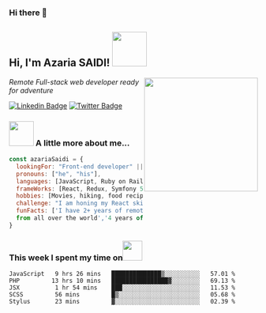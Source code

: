 ### Hi there 👋

<!--
**azy64/azy64** is a ✨ _special_ ✨ repository because its `README.md` (this file) appears on your GitHub profile.

Here are some ideas to get you started:

- 🔭 I’m currently working on ...
- 🌱 I’m currently learning ...
- 👯 I’m looking to collaborate on ...
- 🤔 I’m looking for help with ...
- 💬 Ask me about ...
- 📫 How to reach me: ...
- 😄 Pronouns: ...
- ⚡ Fun fact: ...
-->


<h2> Hi, I'm Azaria SAIDI! <img src="https://media.giphy.com/media/3ohhwx480vzXoISaTS/giphy.gif" width="70"></h2>
<img align='right' src="https://media.giphy.com/media/l1J9wQIaj0He3bTSU/giphy.gif" width="230">
<p><em>Remote Full-stack web developer ready for adventure</em><!--<img src="https://media.giphy.com/media/wgHY9nSrlTMt2/giphy-downsized-large.gif" width="50" style="float:left"></p>-->

[![Linkedin Badge](https://img.shields.io/badge/-Azaria%20Saidi-blue?style=flat-square&logo=Linkedin&logoColor=white&link=https://www.linkedin.com/in/azaria-saidi-524780112/)](https://www.linkedin.com/in/azaria-saidi-524780112/)
[![Twitter Badge](https://img.shields.io/badge/-@mr_azaria_-1ca0f1?style=flat-square&labelColor=1ca0f1&logo=twitter&logoColor=white&link=https://twitter.com/azy_saidi)](https://twitter.com/azy_saidi)
<!--[![ThePracticalDev Badge](https://img.shields.io/badge/-misselliev-0A0A0A?style=flat-square&labelColor=black&logo=dev.to&link=https://dev.to/misselliev)](https://dev.to/misselliev)-->

### <img src="https://media.giphy.com/media/3ohhwEVKBOZd7bCQ7u/giphy.gif" width="50"> A little more about me...  

```javascript
const azariaSaidi = {
  lookingFor: "Front-end developer" || "Full-stack web developer",
  pronouns: ["he", "his"],
  languages: [JavaScript, Ruby on Rails, Php 7, HTML/CSS, Python, Java],
  frameWorks: [React, Redux, Symfony 5, Twig, Bootstrap, Semantic UI, Material UI, Webpack]
  hobbies: [Movies, hiking, food recipes, Music, Watch Documentary, Travel, Walking ],
  challenge: "I am honing my React skills and picking up Vue",
  funFacts: ['I have 2+ years of remote work experience with devs 
  from all over the world','4 years of experience in Php','2 years of experience in Java']
}
```
### This week I spent my time on<img src="https://media.giphy.com/media/SvQzkTQb3ZwKcj1QTO/giphy.gif" width="40">

<!--START_SECTION:waka-->
```text
JavaScript   9 hrs 26 mins   ██████████████▒░░░░░░░░░░   57.01 % 
PHP         13 hrs 10 mins   ████████████████▓░░░░░░░░   69.13 % 
JSX          1 hr 54 mins    ███░░░░░░░░░░░░░░░░░░░░░░   11.53 % 
SCSS         56 mins         █▒░░░░░░░░░░░░░░░░░░░░░░░   05.68 % 
Stylus       23 mins         ▓░░░░░░░░░░░░░░░░░░░░░░░░   02.39 % 
```
<!--END_SECTION:waka-->

<!--<p>Latest Blog Posts<img src="https://media.giphy.com/media/THICzXhqZItpoFX7aD/giphy.gif" width="55"></p>-->

<!-- BLOG-POST-LIST:START -->
<!-- [Upgrade your React game with TypeScript: Routes](https://dev.to/misselliev/upgrade-your-react-game-with-typescript-routing-4c59)
- [Upgrade your React game with TypeScript: More on Types](https://dev.to/misselliev/upgrade-your-react-game-with-typescript-more-on-types-5o8)
- [Show off with Github's README](https://dev.to/misselliev/show-off-with-github-s-readme-40eh)-->
<!-- BLOG-POST-LIST:END -->

<!--<p>You can check out my portfolio <a href="https://elizabeth-villalejos.netlify.app">here</a><img src="https://media.giphy.com/media/cKPse5DZaptID3YAMK/giphy.gif" width="60"></p>-->

